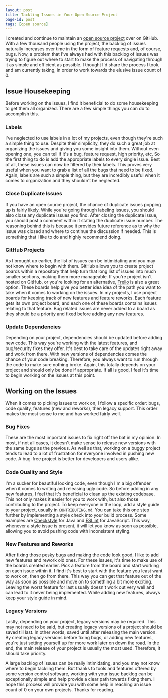 ```yaml
---
layout: post
title: Tackling Issues in Your Open Source Project
page-id: post
tags: [open source]
---
```


I created and continue to maintain an [open source project](https://github.com/Erigitic/TotalEconomy) over on GitHub. With a few thousand people using the project, the backlog of issues naturally increases over time in the form of feature requests and, of course, bugs. Now, a problem that I've always had with this backlog of issues was trying to figure out where to start to make the process of navigating through it as simple and efficient as possible. I thought I'd share the process I took, and am currently taking, in order to work towards the elusive issue count of 0.

## Issue Housekeeping

Before working on the issues, I find it beneficial to do some housekeeping to get them all organized. There are a few simple things you can do to accomplish this.

### Labels

I've neglected to use labels in a lot of my projects, even though they're such a simple thing to use. Despite their simplicity, they do such a great job at organizing the issues and giving you some insight into them. Without even opening one, you can tell if it's a bug, feature request, high priority, etc. So the first thing to do is add the appropriate labels to every single issue. Best of all, these issues can now be filtered by their labels. This proves very useful when you want to grab a list of all the bugs that need to be fixed. Again, labels are such a simple thing, but they are incredibly useful when it comes to organization and they shouldn't be neglected.

### Close Duplicate Issues

If you have an open source project, the chance of duplicate issues popping up is fairly likely. While you're going through labeling issues, you should also close any duplicate issues you find. After closing the duplicate issue, you should post a comment within it stating the duplicate issue number. The reasoning behind this is because it provides future reference as to why the issue was closed and where to continue the discussion if needed. This is something that I like to do and highly recommend doing.

### GitHub Projects

As I brought up earlier, the list of issues can be intimidating and you may not know where to begin with them. GitHub allows you to create project boards within a repository that help turn that long list of issues into much smaller sections, making them more manageable. If you're project isn't hosted on GitHub, or you're looking for an alternative, [Trello](https://trello.com) is also a great option. These boards help give you better idea idea of the path you want to take when it comes to working on the issues. In my projects, I use project boards for keeping track of new features and feature reworks. Each feature gets its own project board, and each one of these boards contains issues relating to that feature. Bug related issues are never added to a board as they should be a priority and fixed before adding any new features.

### Update Dependencies

Depending on your project, dependencies should be updated before adding new code. This way you're working with the latest features, and bug/security fixes they offer. It's best to take care of the updates right away and work from there. With new versions of dependencies comes the chance of your code breaking. Therefore, you always want to run through the code to make sure nothing broke. Again, this totally depends on your project and should only be done if appropriate. If all is good, I feel it's time to begin working on the issues at this point.

## Working on the Issues

When it comes to picking issues to work on, I follow a specific order: bugs, code quality, features (new and reworks), then legacy support. This order makes the most sense to me and has worked fairly well.

### Bug Fixes

These are the most important issues to fix right off the bat in my opinion. In most, if not all cases, it doesn't make sense to release new versions with the same bugs as the previous. As well as that, working on a buggy project tends to lead to a lot of frustration for everyone involved in pushing new code. A bug-free project is better for developers and users alike.

### Code Quality and Style

I'm a sucker for beautiful looking code, even though I'm a big offender when it comes to writing and releasing ugly code. So before adding in any new features, I feel that it's beneficial to clean up the existing codebase. This not only makes it easier for you to work with, but also those contributing to the project. To keep everyone in the loop, add a style guide to your project, usually in `CONTRIBUTING.md`. You can take this one step further by implementing a style check into your build process. Some examples are [Checkstyle](https://checkstyle.org/) for Java and [ESLint](https://eslint.org/) for JavaScript. This way, whenever a style issue is present, it will let you know as soon as possible, allowing you to avoid pushing code with inconsistent styling.

### New Features and Reworks

After fixing those pesky bugs and making the code look good, I like to add new features and rework old ones. For these issues, it's time to make use of the boards created earlier. Pick a feature from the board and start working on each issue within it. I find it's best to start with the feature you least want to work on, then go from there. This way you can get that feature out of the way as soon as possible and move on to something a bit more exciting. Leaving the worst feature for last usually doesn't work out very well and can lead to it never being implemented. While adding new features, always keep your style guide in mind.

### Legacy Versions

Lastly, depending on your project, legacy versions may be required. This may not need to be said, but creating legacy versions of a project should be saved till last. In other words, saved until after releasing the main version. By creating legacy versions before fixing bugs, or adding new features, you're just setting yourself up for more work later on down the road. In the end, the main release of your project is usually the most used. Therefore, it should take priority.

A large backlog of issues can be really intimidating, and you may not know where to begin tackling them. But thanks to tools and features offered by some version control software, working with your issue backlog can be exceptionally simple and help provide a clear path towards fixing them. I hope this process will provide you with some help in reaching an issue count of 0 on your own projects. Thanks for reading.